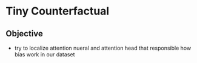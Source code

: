 # Tiny Counterfactual 


Objective
---
* try to localize attention nueral and attention head that responsible
    how bias work in our dataset





